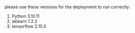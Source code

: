 please use these versions for the deployment to run correctly:
1. Python 3.10.11
2. sklearn 1.2.2
3. tensorflow 2.15.0
